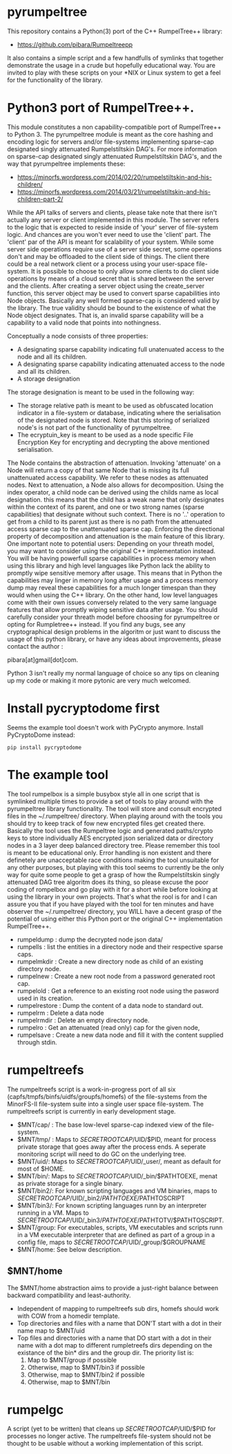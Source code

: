 # pyrumpeltree
This repository contains a Python(3) port of the C++ RumpelTree++ library:
  
  * https://github.com/pibara/Rumpeltreepp

It also contains a simple script and a few handfulls of symlinks that together demonstrate
the usage in a crude but hopefully educational way. You are invited to play with these scripts
on your \*NIX or Linux system to get a feel for the functionality of the library.

# Python3 port of RumpelTree++.
This module constitutes a non capability-compatible port of RumpelTree++ to Python 3. 
The pyrumpeltree module is meant as the core hashing and encoding logic for servers 
and/or file-systems implementing sparse-cap designated singly attenuated Rumpelstiltskin DAG's.
For more information on sparse-cap designated singly attenuated Rumpelstiltskin DAG's, and the way 
that pyrumpeltree implements these:

 * https://minorfs.wordpress.com/2014/02/20/rumpelstiltskin-and-his-children/
 * https://minorfs.wordpress.com/2014/03/21/rumpelstiltskin-and-his-children-part-2/

While the API talks of servers and clients, please take note that there isn't actually any server or
client implemented in this module. The server refers to the logic that is expected to reside inside
of 'your' server of file-system logic. And chances are you won't ever need to use the 'client' part.
The 'client' par of the API is meant for scalability of your system. While some server side operations
require use of a server side secret, some operations don't and may be offloaded to the client side of
things. The client there could be a real network client or a process using your user-space file-system.
It is possible to choose to only allow some clients to do client side operations by means of a cloud 
secret that is shared between the server and the clients.
After creating a server object using the create\_server function, this server object may be used to
convert sparse capabilities into Node objects. Basically any well formed sparse-cap is considered valid
by the library. The true validity should be bound to the existence of what the Node object designates.
That is, an invalid sparse capability will be a capability to a valid node that points into nothingness.

Conceptually a node consists of three properties:

 * A designating sparse capability indicating full unatenuated access to the node and all its children.
 * A designating sparse capability indicating attenuated access to the node and all its children.
 * A storage designation

The storage designation is meant to be used in the following way:

 * The storage relative path is meant to be used as obfuscated location indicator in a file-system 
   or database, indicating where the serialisation of the designated node is stored. 
   Note that this storing of serialized node's is not part of the functionality of pyrumpeltree.
 * The ecryptuin\_key is meant to be used as a node specific File Encryption Key for encrypting
   and decrypting the above mentioned serialisation.

The Node contains the abstraction of attenuation. Invoking 'attenuate' on a Node will return a copy of
that same Node that is missing its full unattenuated access capability. We refer to these nodes as
attenuated nodes. 
Next to attenuation, a Node also allows for decomposition. Using the index operator, a child node
can be derived using the childs name as local designation. this means that the child has a weak name 
that only designates within the context of its parent, and one or two strong names (sparse capabilities) 
that designate without such context. There is no '..' operation to get from a child to its parent just 
as there is no path from the attenuated access sparse cap to the unattenuated sparse cap. Enforcing
the directional property of decomposition and attenuation is the main feature of this library.
One important note to potential users: Depending on your threath model, you may want to consider using 
the original C++ implementation instead. You will be having powerfull sparse capabilities in process 
memory when using this library and high level languages like Python lack the ability to promptly wipe
sensitive memory after usage. This means that in Python the capabilities may linger in memory long after 
usage and a process memory dump may reveal these capabilities for a much longer timespan than they would 
when using the C++ library. On the other hand, low level languages come with their own issues conversely
related to the very same language features that allow promptly wiping sensitive data after usage. You 
should carefully consider your threath model before choosing for pyrumpeltree or opting for Rumpletree++
instead. 
If you find any bugs, see any cryptographical design problems in the algoritm or just want to discuss 
the usage of this python library, or have any ideas about improvements, please contact the author : 

pibara[at]gmail[dot]com.

Python 3 isn't really my normal language of choice so any tips on cleaning up my code or making it more pytonic
are very much welcomed. 

# Install pycryptodome first

Seems the example tool doesn't work with PyCrypto anymore. Install PyCryptoDome instead:

```
pip install pycryptodome
```

# The example tool

The tool rumpelbox is a simple busybox style all in one script that is symlinked multiple times to provide 
a set of tools to play around with the pyrumpeltree library functionality. The tool will store and consult 
encrypted files in the ~/.rumpeltree/ directory. When playing around with the tools you should try to keep 
track of fow new encrypted files get created there. Basically the tool uses the Rumpeltree logic and generated 
paths/crypto keys to store individually AES encrypted json serialized data or directory nodes in a 3 layer deep balanced
directory tree. Please remember this tool is meant to be educational only. Error handling is non existent and
there definetely are unacceptable race conditions making the tool unsuitable for any other purposes, but playing with
this tool seems to currently be the only way for quite some people to get a grasp of how the Rumpelstiltskin singly 
attenuated DAG tree algoritm does its thing, so please excuse the poor coding of rompelbox and go play with it for
a short while before looking at using the library in your own projects. That's what the rool is for and I can assure
you that if you have played with the tool for ten minutes and have observer the ~/.rumpeltree/ directory, you WILL have
a decent grasp of the potential of using either this Python port or the original C++ implementation  RumpelTree++.

 * rumpeldump  <cap>  : dump the decrypted node json data/
 * rumpells  <cap> : list the entities in a directory node and their respective sparse caps.
 * rumpelmkdir <cap> <childname> : Create a new directory node as child of an existing directory node.
 * rumpelnew  <password> : Create a new root node from a password generated root cap.
 * rumpelold  <password> : Get a reference to an existing root node using the pasword used in its creation.
 * rumpelrestore  <cap> : Dump the content of a data node to standard out.
 * rumpelrm  <cap> <name> : Delete a data node
 * rumpelrmdir <cap> <name> : Delete an empty directory node. 
 * rumpelro  <cap> : Get an attenuated (read only) cap for the given node,
 * rumpelsave <cap> <name>: Create a new data node and fill it with the content supplied through stdin.

 
# rumpeltreefs

The rumpeltreefs script is a work-in-progress port of all six (capfs/tmpfs/binfs/uidfs/groupfs/homefs) of the file-systems from the MinorFS-II file-system suite into a single user space file-system. The rumpeltreefs script is currently in early development stage.

* $MNT/cap/ : The base low-level sparse-cap indexed view of the file-system.
* $MNT/tmp/ : Maps to $SECRETROOTCAP/$UID/$PID, meant for process private storage that goes away after the process ends. A seperate monitoring script will need to do GC on the underlying tree.
* $MNT/uid/: Maps to $SECRETROOTCAP/$UID/\_user/, meant as default for most of $HOME.
* $MNT/bin/: Maps to  $SECRETROOTCAP/$UID/\_bin/$PATHTOEXE, menat as private storage for a single binary.
* $MNT/bin2/: For known scripting languages and VM binaries, maps to $SECRETROOTCAP/$UID/\_bin2/$PATHTOEXE/$PATHTOSCRIPT
* $MNT/bin3/: For known scripting languages runn by an interpreter running in a VM. Maps to $SECRETROOTCAP/$UID/\_bin3/$PATHTOEXE/$PATHTOTV/$PATHTOSCRIPT.
* $MNT/group: For executables, scripts, VM executables and scripts runn in a VM executable interpreter that are defined as part of a group in a config file, maps to $SECRETROOTCAP/$UID/\_group/$GROUPNAME
* $MNT/home: See below description.

## $MNT/home
The $MNT/home abstraction aims to provide a just-right balance between backward compatibility and least-authority.

* Independent of mapping to rumpeltreefs sub dirs, homefs should work with COW from a homedir template.
* Top directories and files with a name that DON'T start with a dot in their name map to $MNT/uid
* Top files and directories with a name that DO start with a dot in their name with a dot map to different rumpletreefs dirs depending on the existance of the bin\* dirs and the group dir. The priority list is:
  1) Map to $MNT/group if possible
  2) Otherwise, map to $MNT/bin3 if possible
  3) Otherwise, map to $MNT/bin2 if possible
  4) Otherwise, map to $MNT/bin
  
# rumpelgc

A script (yet to be written) that cleans up $SECRETROOTCAP/$UID/$PID for processes no longer active. The rumpeltreefs file-system should not be thought to be usable without a working implementation of this script.

